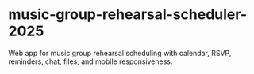 # music-group-rehearsal-scheduler-2025
Web app for music group rehearsal scheduling with calendar, RSVP, reminders, chat, files, and mobile responsiveness.
